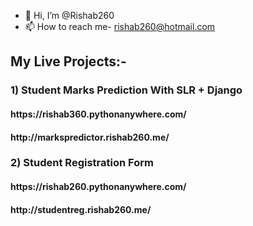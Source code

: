 - 👋 Hi, I’m @Rishab260
- 📫 How to reach me- rishab260@hotmail.com

<h2>My Live Projects:- </h2>
<h3>1) Student Marks Prediction With SLR + Django </h3>
  <h4> https://rishab360.pythonanywhere.com/ </h4>
  <h4> http://markspredictor.rishab260.me/ </h4>
<h3>2) Student Registration Form </h3>
 <h4>  https://rishab260.pythonanywhere.com/</h4>
 <h4> http://studentreg.rishab260.me/ </h4>
<!---
Rishab260/Rishab260 is a ✨ special ✨ repository because its `README.md` (this file) appears on your GitHub profile.
You can click the Preview link to take a look at your changes.
--->
